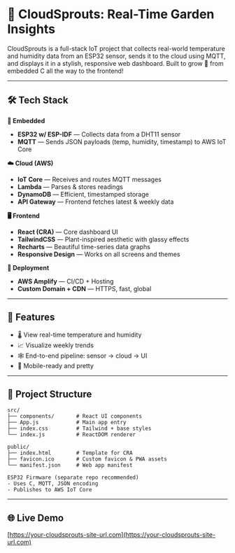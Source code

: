 # 🌱 CloudSprouts: Real-Time Garden Insights

CloudSprouts is a full-stack IoT project that collects real-world temperature and humidity data from an ESP32 sensor, sends it to the cloud using MQTT, and displays it in a stylish, responsive web dashboard. Built to grow 🍃 from embedded C all the way to the frontend!

---

## 🛠️ Tech Stack

**👾 Embedded**
- **ESP32 w/ ESP-IDF** — Collects data from a DHT11 sensor
- **MQTT** — Sends JSON payloads (temp, humidity, timestamp) to AWS IoT Core

**☁️ Cloud (AWS)**
- **IoT Core** — Receives and routes MQTT messages
- **Lambda** — Parses & stores readings
- **DynamoDB** — Efficient, timestamped storage
- **API Gateway** — Frontend fetches latest & weekly data

**🖥️ Frontend**
- **React (CRA)** — Core dashboard UI
- **TailwindCSS** — Plant-inspired aesthetic with glassy effects
- **Recharts** — Beautiful time-series data graphs
- **Responsive Design** — Works on all screens and themes

**🚀 Deployment**
- **AWS Amplify** — CI/CD + Hosting
- **Custom Domain + CDN** — HTTPS, fast, global

---

## 🔧 Features

- 🌡️ View real-time temperature and humidity
- 📈 Visualize weekly trends
- 🕸️ End-to-end pipeline: sensor → cloud → UI
- 📲 Mobile-ready and pretty

---

## 📁 Project Structure

```
src/
├── components/       # React UI components
├── App.js            # Main app entry
├── index.css         # Tailwind + base styles
└── index.js          # ReactDOM renderer

public/
├── index.html        # Template for CRA
├── favicon.ico       # Custom favicon & PWA assets
└── manifest.json     # Web app manifest

ESP32 Firmware (separate repo recommended)
- Uses C, MQTT, JSON encoding
- Publishes to AWS IoT Core
```

---

## 🌐 Live Demo

[https://your-cloudsprouts-site-url.com](https://your-cloudsprouts-site-url.com)
